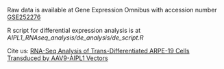 Raw data is available at Gene Expression Omnibus with accession number [GSE252276](https://www.ncbi.nlm.nih.gov/geo/query/acc.cgi?acc=GSE252276)

R script for differential expression analysis is at _AIPL1_RNAseq_analysis/de_analysis/de_script.R_

Cite us: [RNA-Seq Analysis of Trans-Differentiated ARPE-19 Cells Transduced by AAV9-AIPL1 Vectors](https://www.mdpi.com/1422-0067/25/1/197)
